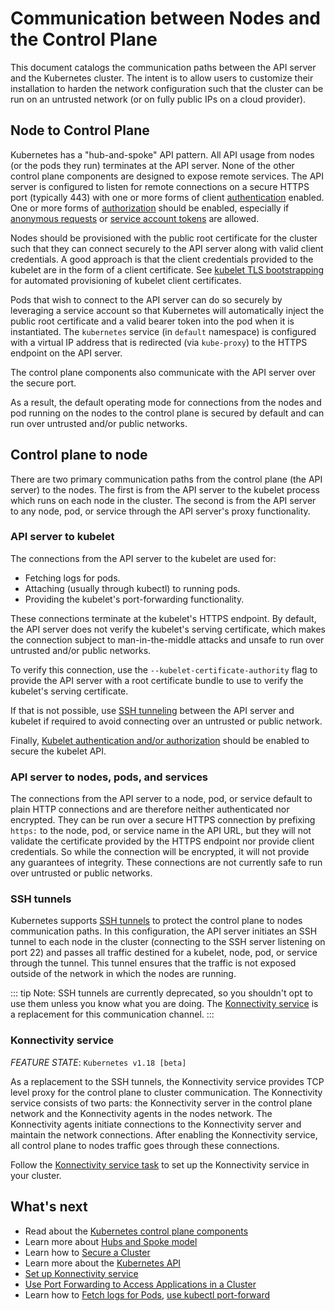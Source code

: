 # Communication between Nodes and the Control Plane

This document catalogs the communication paths between the API server and the Kubernetes cluster. The intent is to allow users to customize their installation to harden the network configuration such that the cluster can be run on an untrusted network (or on fully public IPs on a cloud provider).

## Node to Control Plane

Kubernetes has a "hub-and-spoke" API pattern. All API usage from nodes (or the pods they run) terminates at the API server. None of the other control plane components are designed to expose remote services. The API server is configured to listen for remote connections on a secure HTTPS port (typically 443) with one or more forms of client [authentication](https://kubernetes.io/docs/reference/access-authn-authz/authentication/) enabled. One or more forms of [authorization](https://kubernetes.io/docs/reference/access-authn-authz/authorization/) should be enabled, especially if [anonymous requests](https://kubernetes.io/docs/reference/access-authn-authz/authentication/#anonymous-requests) or [service account tokens](https://kubernetes.io/docs/reference/access-authn-authz/authentication/#service-account-tokens) are allowed.

Nodes should be provisioned with the public root certificate for the cluster such that they can connect securely to the API server along with valid client credentials. A good approach is that the client credentials provided to the kubelet are in the form of a client certificate. See [kubelet TLS bootstrapping](https://kubernetes.io/docs/reference/access-authn-authz/kubelet-tls-bootstrapping/) for automated provisioning of kubelet client certificates.

Pods that wish to connect to the API server can do so securely by leveraging a service account so that Kubernetes will automatically inject the public root certificate and a valid bearer token into the pod when it is instantiated. The `kubernetes` service (in `default` namespace) is configured with a virtual IP address that is redirected (via `kube-proxy`) to the HTTPS endpoint on the API server.

The control plane components also communicate with the API server over the secure port.

As a result, the default operating mode for connections from the nodes and pod running on the nodes to the control plane is secured by default and can run over untrusted and/or public networks.

## Control plane to node

There are two primary communication paths from the control plane (the API server) to the nodes. The first is from the API server to the kubelet process which runs on each node in the cluster. The second is from the API server to any node, pod, or service through the API server's proxy functionality.

### API server to kubelet

The connections from the API server to the kubelet are used for:

- Fetching logs for pods.
- Attaching (usually through kubectl) to running pods.
- Providing the kubelet's port-forwarding functionality.

These connections terminate at the kubelet's HTTPS endpoint. By default, the API server does not verify the kubelet's serving certificate, which makes the connection subject to man-in-the-middle attacks and unsafe to run over untrusted and/or public networks.

To verify this connection, use the `--kubelet-certificate-authority` flag to provide the API server with a root certificate bundle to use to verify the kubelet's serving certificate.

If that is not possible, use [SSH tunneling](https://kubernetes.io/docs/concepts/architecture/control-plane-node-communication/#ssh-tunnels) between the API server and kubelet if required to avoid connecting over an untrusted or public network.

Finally, [Kubelet authentication and/or authorization](https://kubernetes.io/docs/reference/access-authn-authz/kubelet-authn-authz/) should be enabled to secure the kubelet API.

### API server to nodes, pods, and services

The connections from the API server to a node, pod, or service default to plain HTTP connections and are therefore neither authenticated nor encrypted. They can be run over a secure HTTPS connection by prefixing `https:` to the node, pod, or service name in the API URL, but they will not validate the certificate provided by the HTTPS endpoint nor provide client credentials. So while the connection will be encrypted, it will not provide any guarantees of integrity. These connections are not currently safe to run over untrusted or public networks.

### SSH tunnels

Kubernetes supports [SSH tunnels](https://www.ssh.com/academy/ssh/tunneling) to protect the control plane to nodes communication paths. In this configuration, the API server initiates an SSH tunnel to each node in the cluster (connecting to the SSH server listening on port 22) and passes all traffic destined for a kubelet, node, pod, or service through the tunnel. This tunnel ensures that the traffic is not exposed outside of the network in which the nodes are running.

::: tip Note: 
SSH tunnels are currently deprecated, so you shouldn't opt to use them unless you know what you are doing. The [Konnectivity service](https://kubernetes.io/docs/concepts/architecture/control-plane-node-communication/#konnectivity-service) is a replacement for this communication channel.
:::

### Konnectivity service

*FEATURE STATE*: `Kubernetes v1.18 [beta]`

As a replacement to the SSH tunnels, the Konnectivity service provides TCP level proxy for the control plane to cluster communication. The Konnectivity service consists of two parts: the Konnectivity server in the control plane network and the Konnectivity agents in the nodes network. The Konnectivity agents initiate connections to the Konnectivity server and maintain the network connections. After enabling the Konnectivity service, all control plane to nodes traffic goes through these connections.

Follow the [Konnectivity service task](https://kubernetes.io/docs/tasks/extend-kubernetes/setup-konnectivity/) to set up the Konnectivity service in your cluster.

## What's next

- Read about the [Kubernetes control plane components](https://kubernetes.io/docs/concepts/overview/components/#control-plane-components)
- Learn more about [Hubs and Spoke model](https://book.kubebuilder.io/multiversion-tutorial/conversion-concepts.html#hubs-spokes-and-other-wheel-metaphors)
- Learn how to [Secure a Cluster](https://kubernetes.io/docs/tasks/administer-cluster/securing-a-cluster/)
- Learn more about the [Kubernetes API](https://kubernetes.io/docs/concepts/overview/kubernetes-api/)
- [Set up Konnectivity service](https://kubernetes.io/docs/tasks/extend-kubernetes/setup-konnectivity/)
- [Use Port Forwarding to Access Applications in a Cluster](https://kubernetes.io/docs/tasks/access-application-cluster/port-forward-access-application-cluster/)
- Learn how to [Fetch logs for Pods](https://kubernetes.io/docs/tasks/debug/debug-application/debug-running-pod/#examine-pod-logs), [use kubectl port-forward](https://kubernetes.io/docs/tasks/access-application-cluster/port-forward-access-application-cluster/#forward-a-local-port-to-a-port-on-the-pod)
